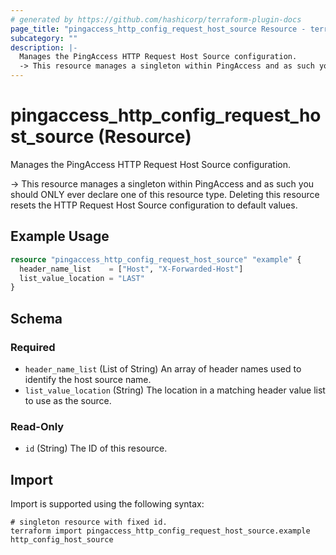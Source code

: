 ```yaml
---
# generated by https://github.com/hashicorp/terraform-plugin-docs
page_title: "pingaccess_http_config_request_host_source Resource - terraform-provider-pingaccess"
subcategory: ""
description: |-
  Manages the PingAccess HTTP Request Host Source configuration.
  -> This resource manages a singleton within PingAccess and as such you should ONLY ever declare one of this resource type. Deleting this resource resets the HTTP Request Host Source configuration to default values.
---
```


# pingaccess_http_config_request_host_source (Resource)

Manages the PingAccess HTTP Request Host Source configuration.

-> This resource manages a singleton within PingAccess and as such you should ONLY ever declare one of this resource type. Deleting this resource resets the HTTP Request Host Source configuration to default values.

## Example Usage

```terraform
resource "pingaccess_http_config_request_host_source" "example" {
  header_name_list    = ["Host", "X-Forwarded-Host"]
  list_value_location = "LAST"
}
```

<!-- schema generated by tfplugindocs -->
## Schema

### Required

- `header_name_list` (List of String) An array of header names used to identify the host source name.
- `list_value_location` (String) The location in a matching header value list to use as the source.

### Read-Only

- `id` (String) The ID of this resource.

## Import

Import is supported using the following syntax:

```shell
# singleton resource with fixed id.
terraform import pingaccess_http_config_request_host_source.example http_config_host_source
```
